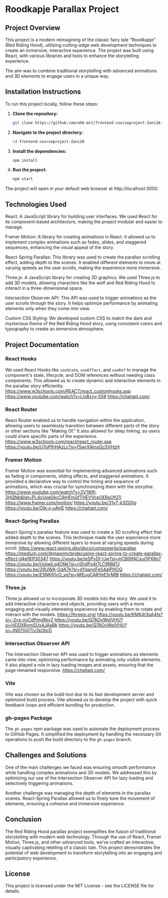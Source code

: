 # Roodkapje Parallax Project

## Project Overview

This project is a modern reimagining of the classic fairy tale "Roodkapje" (Red Riding Hood), utilizing cutting-edge web development techniques to create an immersive, interactive experience. The project was built using React, with various libraries and tools to enhance the storytelling experience.

The aim was to combine traditional storytelling with advanced animations and 3D elements to engage users in a unique way.

## Installation Instructions

To run this project locally, follow these steps:

1. **Clone the repository:**
   ```bash
   git clone https://github.com/ehb-mct/frontend-courseproject-Zani10.git
2. **Navigate to the project directory:**
   ```bash
   cd frontend-courseproject-Zani10
3. **Install the dependencies:**
   ```bash
   npm install
4. **Run the project:**
   ```bash
   npm start
The project will open in your default web browser at http://localhost:3000.

## Technologies Used
React: A JavaScript library for building user interfaces. We used React for its component-based architecture, making the project modular and easier to manage.

Framer Motion: A library for creating animations in React. It allowed us to implement complex animations such as fades, slides, and staggered sequences, enhancing the visual appeal of the story.

React-Spring Parallax: This library was used to create the parallax scrolling effect, adding depth to the scenes. It enabled different elements to move at varying speeds as the user scrolls, making the experience more immersive.

Three.js: A JavaScript library for creating 3D graphics. We used Three.js to add 3D models, allowing characters like the wolf and Red Riding Hood to interact in a three-dimensional space.

Intersection Observer API: This API was used to trigger animations as the user scrolls through the story. It helps optimize performance by animating elements only when they come into view.

Custom CSS Styling: We developed custom CSS to match the dark and mysterious theme of the Red Riding Hood story, using consistent colors and typography to create an immersive atmosphere.

## Project Documentation
### **React Hooks**
We used React Hooks like `useState`, `useEffect`, and `useRef` to manage the component's state, lifecycle, and DOM references without needing class components. This allowed us to create dynamic and interactive elements in the parallax story efficiently.
https://www.w3schools.com/REACT/react_customhooks.asp
https://www.youtube.com/watch?v=LlvBzyy-558
https://chatgpt.com/

### **React Router**
React Router enabled us to handle navigation within the application, allowing users to seamlessly transition between different parts of the story or other sections like "Making Of." It also allowed for deep linking, so users could share specific parts of the experience.
https://www.w3schools.com/react/react_router.asp
https://youtu.be/U7oPfhHAzLc?si=fSwrXAtnsQcSVHzH

### **Framer Motion**
Framer Motion was essential for implementing advanced animations such as fading in components, sliding effects, and staggered animations. It provided a declarative way to control the timing and sequence of animations, which was crucial for synchronizing them with the storyline.
https://www.youtube.com/watch?v=2V1WK-3HQNk&list=PL4cUxeGkcC9iHDnQfTHEVVceOEBsOf07i
https://www.framer.com/motion/
https://youtu.be/31y7-k3ZG0g
https://youtu.be/Ojk-x-uAyIE
https://chatgpt.com/

### **React-Spring Parallax**
React-Spring's parallax feature was used to create a 3D scrolling effect that added depth to the scenes. This technique made the user experience more immersive by allowing different layers to move at varying speeds during scroll.
https://www.react-spring.dev/docs/components/parallax
https://medium.com/@maxnmcbride/using-react-spring-to-create-parallax-effect-d4ef81f30347
https://youtu.be/jeSPvDI-IJw?si=mCB0lfACxuOPX8n7
https://youtu.be/UgIwjLg4ONk?si=vShdPo4t7LC9NM7J
https://youtu.be/29UWA-GdA7k?si=dYganoFeS4aIPHOQ
https://youtu.be/E5NK61vO_sg?si=MlEugCARYeE5rMIB
https://chatgpt.com/

### **Three.js**
Three.js allowed us to incorporate 3D models into the story. We used it to add interactive characters and objects, providing users with a more engaging and visually interesting experience by enabling them to rotate and interact with the models.
https://threejs.org/
https://youtu.be/KM64t3pA4fs?si=-2ys-nvCdPmg8kvZ
https://youtu.be/Q7AOvWpIVHU?si=HDDXRymSUs4JAaBk
https://youtu.be/Q7AOvWpIVHU?si=JN97Gj0Tiv2kObrD

### **Intersection Observer API**
The Intersection Observer API was used to trigger animations as elements came into view, optimizing performance by animating only visible elements. It also played a role in lazy loading images and assets, ensuring that the page remained responsive.
https://chatgpt.com/

### **Vite**
Vite was chosen as the build tool due to its fast development server and optimized build process. Vite allowed us to develop the project with quick feedback loops and efficient bundling for production.

### **gh-pages Package**
The `gh-pages` npm package was used to automate the deployment process to GitHub Pages. It simplified the deployment by handling the necessary Git operations to push the build directory to the `gh-pages` branch.


## Challenges and Solutions
One of the main challenges we faced was ensuring smooth performance while handling complex animations and 3D models. We addressed this by optimizing our use of the Intersection Observer API for lazy loading and selectively triggering animations.

Another challenge was managing the depth of elements in the parallax scenes. React-Spring Parallax allowed us to finely tune the movement of elements, ensuring a cohesive and immersive experience.

## Conclusion
The Red Riding Hood parallax project exemplifies the fusion of traditional storytelling with modern web technology. Through the use of React, Framer Motion, Three.js, and other advanced tools, we’ve crafted an interactive, visually captivating retelling of a classic tale. This project demonstrates the potential of web development to transform storytelling into an engaging and participatory experience.

## License
This project is licensed under the MIT License - see the LICENSE file for details.
